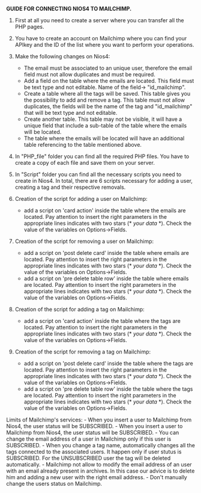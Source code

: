 **GUIDE FOR CONNECTING NIOS4 TO MAILCHIMP.**

1. First at all you need to create a server where you can transfer all the PHP pages.

2. You have to create an account on Mailchimp where you can find your APIkey and the ID of the list where you want to perform your operations.

3. Make the following changes on Nios4:
	- The email must be associated to an unique user, therefore the email field must not allow duplicates and must be required.
	- Add a field on the table where the emails are located. This field must be text type and not editable. Name of the field-> "id_mailchimp".
	- Create a table where all the tags will be saved. This table gives you the possibility to add and remove a tag. This table must not allow duplicates, the fields will be the name of the tag and "id_mailchimp" that will be text type and not editable.
	- Create another table. This table may not be visible, it will have a unique field that include a sub-table of the table where the emails will be located.
	- The table where the emails will be located will have an additional table referencing to the table mentioned above.

4. In "PHP_file" folder you can find all the required PHP files. You have to create a copy of each file and save them on your server.

5. In "Script" folder you can find all the necessary scripts you need to create in Nios4. In total, there are 6 scripts necessary for adding a user, creating a tag and their respective removals.

6. Creation of the script for adding a user on Mailchimp:
	- add a script on 'card action' inside the table where the emails are located. Pay attention to insert the right parameters in the appropriate lines indicates with two stars (* _your data_ *). Check the value of the variables on Options->Fields.

7. Creation of the script for removing a user on Mailchimp:
	- add a script on 'post delete card' inside the table where emails are located. Pay attention to insert the right parameters in the appropriate lines indicates with two stars (* _your data_ *). Check the value of the variables on Options->Fields.
	- add a script on 'pre delete table row' inside the table where emails are located. Pay attention to insert the right parameters in the appropriate lines indicates with two stars (* _your data_ *). Check the value of the variables on Options->Fields.

8. Creation of the script for adding a tag on Mailchimp:
	- add a script on 'card action' inside the table where the tags are located. Pay attention to insert the right parameters in the appropriate lines indicates with two stars (* _your data_ *). Check the value of the variables on Options->Fields.

9. Creation of the script for removing a tag on Mailchimp:
	- add a script on 'post delete card' inside the table where the tags are located. Pay attention to insert the right parameters in the appropriate lines indicates with two stars (* _your data_ *). Check the value of the variables on Options->Fields.
	- add a script on 'pre delete table row' inside the table where the tags are located. Pay attention to insert the right parameters in the appropriate lines indicates with two stars (* _your data_ *). Check the value of the variables on Options->Fields.

Limits of Mailchimp's services:
	- When you insert a user to Mailchimp from Nios4, the user status will be SUBSCRIBED.
	- When you insert a user to Mailchimp from Nios4, the user status will be SUBSCRIBED.
	- You can change the email address of a user in Mailchimp only if this user is SUBSCRIBED.
	- When you change a tag name, automatically changes all the tags connected to the associated users. It happen only if user stutus is SUBSCRIBED. For the UNSUBSCRIBED user the tag will be deleted automatically.
	- Mailchimp not allow to modify the email address of an user with an email already present in archives. In this case our advice is to delete him and adding a new user with the right email address.
	- Don't manually change the users status on Mailchimp.
